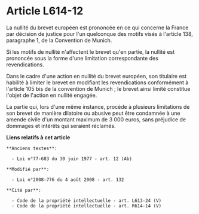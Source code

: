 # Article L614-12

La nullité du brevet européen est prononcée en ce qui concerne la France par décision de justice pour l'un quelconque des
motifs visés à l'article 138, paragraphe 1, de la Convention de Munich.

Si les motifs de nullité n'affectent le brevet qu'en partie, la nullité est prononcée sous la forme d'une limitation
correspondante des revendications.

Dans le cadre d'une action en nullité du brevet européen, son titulaire est habilité à limiter le brevet en modifiant les
revendications conformément à l'article 105 bis de la convention de Munich ; le brevet ainsi limité constitue l'objet de
l'action en nullité engagée. 

La partie qui, lors d'une même instance, procède à plusieurs limitations de son brevet de manière dilatoire ou abusive peut
être condamnée à une amende civile d'un montant maximum de 3 000 euros, sans préjudice de dommages et intérêts qui seraient
réclamés.

**Liens relatifs à cet article**

	**Anciens textes**:

	  - Loi n°77-683 du 30 juin 1977 - art. 12 (Ab)

	**Modifié par**:

	  - Loi n°2008-776 du 4 août 2008 - art. 132

	**Cité par**:

	  - Code de la propriété intellectuelle - art. L613-24 (V)
	  - Code de la propriété intellectuelle - art. R614-14 (V)
